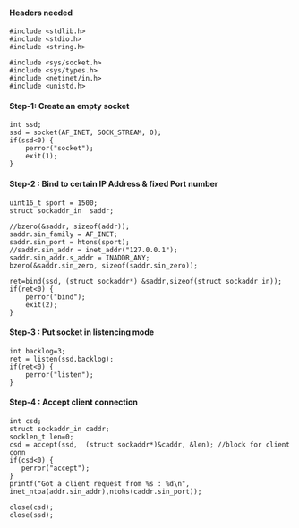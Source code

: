 #### Headers needed
```
#include <stdlib.h>
#include <stdio.h>
#include <string.h>

#include <sys/socket.h>
#include <sys/types.h>
#include <netinet/in.h>
#include <unistd.h>
```

#### Step-1: Create an empty socket

```
int ssd;	
ssd = socket(AF_INET, SOCK_STREAM, 0);
if(ssd<0) {
	perror("socket");
	exit(1);
}
```

#### Step-2 : Bind to certain IP Address & fixed Port number

```
uint16_t sport = 1500;
struct sockaddr_in  saddr;

//bzero(&saddr, sizeof(addr));
saddr.sin_family = AF_INET;
saddr.sin_port = htons(sport);
//saddr.sin_addr = inet_addr("127.0.0.1");
saddr.sin_addr.s_addr = INADDR_ANY;
bzero(&saddr.sin_zero, sizeof(saddr.sin_zero));

ret=bind(ssd, (struct sockaddr*) &saddr,sizeof(struct sockaddr_in));
if(ret<0) {
	perror("bind");
	exit(2);
}
```
#### Step-3 :  Put socket in listencing mode
```
int backlog=3;
ret = listen(ssd,backlog);
if(ret<0) {
    perror("listen");
}
```

#### Step-4 : Accept client connection
```
int csd;
struct sockaddr_in caddr;
socklen_t len=0;
csd = accept(ssd,  (struct sockaddr*)&caddr, &len); //block for client conn
if(csd<0) {
   perror("accept");
}
printf("Got a client request from %s : %d\n", inet_ntoa(addr.sin_addr),ntohs(caddr.sin_port));

close(csd);
close(ssd);
```
